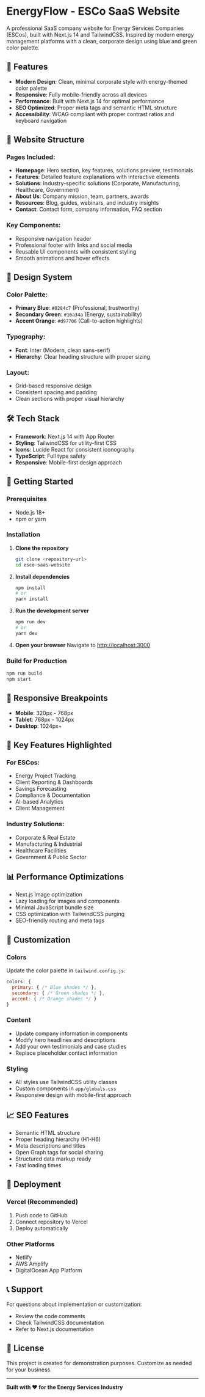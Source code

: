 # EnergyFlow - ESCo SaaS Website

A professional SaaS company website for Energy Services Companies (ESCos), built with Next.js 14 and TailwindCSS. Inspired by modern energy management platforms with a clean, corporate design using blue and green color palette.

## 🚀 Features

- **Modern Design**: Clean, minimal corporate style with energy-themed color palette
- **Responsive**: Fully mobile-friendly across all devices
- **Performance**: Built with Next.js 14 for optimal performance
- **SEO Optimized**: Proper meta tags and semantic HTML structure
- **Accessibility**: WCAG compliant with proper contrast ratios and keyboard navigation

## 📁 Website Structure

### Pages Included:
- **Homepage**: Hero section, key features, solutions preview, testimonials
- **Features**: Detailed feature explanations with interactive elements
- **Solutions**: Industry-specific solutions (Corporate, Manufacturing, Healthcare, Government)
- **About Us**: Company mission, team, partners, awards
- **Resources**: Blog, guides, webinars, and industry insights
- **Contact**: Contact form, company information, FAQ section

### Key Components:
- Responsive navigation header
- Professional footer with links and social media
- Reusable UI components with consistent styling
- Smooth animations and hover effects

## 🎨 Design System

### Color Palette:
- **Primary Blue**: `#0284c7` (Professional, trustworthy)
- **Secondary Green**: `#16a34a` (Energy, sustainability)
- **Accent Orange**: `#d97706` (Call-to-action highlights)

### Typography:
- **Font**: Inter (Modern, clean sans-serif)
- **Hierarchy**: Clear heading structure with proper sizing

### Layout:
- Grid-based responsive design
- Consistent spacing and padding
- Clean sections with proper visual hierarchy

## 🛠️ Tech Stack

- **Framework**: Next.js 14 with App Router
- **Styling**: TailwindCSS for utility-first CSS
- **Icons**: Lucide React for consistent iconography
- **TypeScript**: Full type safety
- **Responsive**: Mobile-first design approach

## 🚀 Getting Started

### Prerequisites
- Node.js 18+ 
- npm or yarn

### Installation

1. **Clone the repository**
   ```bash
   git clone <repository-url>
   cd esco-saas-website
   ```

2. **Install dependencies**
   ```bash
   npm install
   # or
   yarn install
   ```

3. **Run the development server**
   ```bash
   npm run dev
   # or
   yarn dev
   ```

4. **Open your browser**
   Navigate to [http://localhost:3000](http://localhost:3000)

### Build for Production

```bash
npm run build
npm start
```

## 📱 Responsive Breakpoints

- **Mobile**: 320px - 768px
- **Tablet**: 768px - 1024px  
- **Desktop**: 1024px+

## 🎯 Key Features Highlighted

### For ESCos:
- Energy Project Tracking
- Client Reporting & Dashboards
- Savings Forecasting
- Compliance & Documentation
- AI-based Analytics
- Client Management

### Industry Solutions:
- Corporate & Real Estate
- Manufacturing & Industrial
- Healthcare Facilities
- Government & Public Sector

## 📊 Performance Optimizations

- Next.js Image optimization
- Lazy loading for images and components
- Minimal JavaScript bundle size
- CSS optimization with TailwindCSS purging
- SEO-friendly routing and meta tags

## 🔧 Customization

### Colors
Update the color palette in `tailwind.config.js`:
```javascript
colors: {
  primary: { /* Blue shades */ },
  secondary: { /* Green shades */ },
  accent: { /* Orange shades */ }
}
```

### Content
- Update company information in components
- Modify hero headlines and descriptions
- Add your own testimonials and case studies
- Replace placeholder contact information

### Styling
- All styles use TailwindCSS utility classes
- Custom components in `app/globals.css`
- Responsive design with mobile-first approach

## 📈 SEO Features

- Semantic HTML structure
- Proper heading hierarchy (H1-H6)
- Meta descriptions and titles
- Open Graph tags for social sharing
- Structured data markup ready
- Fast loading times

## 🚀 Deployment

### Vercel (Recommended)
1. Push code to GitHub
2. Connect repository to Vercel
3. Deploy automatically

### Other Platforms
- Netlify
- AWS Amplify
- DigitalOcean App Platform

## 📞 Support

For questions about implementation or customization:
- Review the code comments
- Check TailwindCSS documentation
- Refer to Next.js documentation

## 📄 License

This project is created for demonstration purposes. Customize as needed for your business.

---

**Built with ❤️ for the Energy Services Industry**